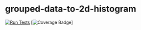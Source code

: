 # grouped-data-to-2d-histogram

[![Run Tests](https://github.com/ninja-asa/grouped-data-to-2d-histogram/actions/workflows/unit-tests.yml/badge.svg)](https://github.com/ninja-asa/grouped-data-to-2d-histogram/actions/workflows/unit-tests.yml) 
[![Coverage Badge](https://img.shields.io/endpoint?url=https://gist.githubusercontent.com/ninja-asa/0a4e8c66088021da4280d4999bfc1acf/raw/97dbd248ee7de9bec54d9b80a63afe8be06a5b95/grouped-data-to-2d-histogram-coverage.json)]